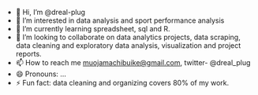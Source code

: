 - 👋 Hi, I’m @dreal-plug
- 👀 I’m interested in data analysis and sport performance analysis
- 🌱 I’m currently learning spreadsheet, sql and R.
- 💞️ I’m looking to collaborate on data analytics projects, data scraping, data cleaning and exploratory data analysis, visualization and project reports.
- 📫 How to reach me muojamachibuike@gmail.com, twitter- @dreal_plug
- 😄 Pronouns: ...
- ⚡ Fun fact: data cleaning and organizing covers 80% of my work.

<!---
dreal-plug/dreal-plug is a ✨ special ✨ repository because its `README.md` (this file) appears on your GitHub profile.
You can click the Preview link to take a look at your changes.
--->
